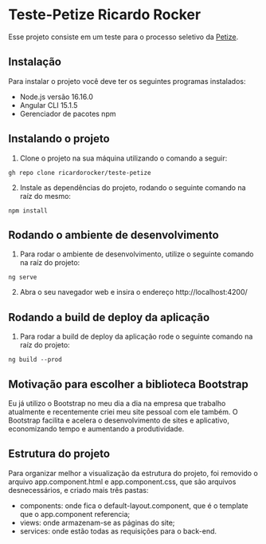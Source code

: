 # Teste-Petize Ricardo Rocker

Esse projeto consiste em um teste para o processo seletivo da [Petize](https://www.petize.com.br/).

## Instalação
Para instalar o projeto você deve ter os seguintes programas instalados:
- Node.js versão 16.16.0
- Angular CLI 15.1.5
- Gerenciador de pacotes npm

## Instalando o projeto
1. Clone o projeto na sua máquina utilizando o comando a seguir:
```
gh repo clone ricardorocker/teste-petize
```
2. Instale as dependências do projeto, rodando o seguinte comando na raíz do mesmo:
```
npm install
```

## Rodando o ambiente de desenvolvimento

1. Para rodar o ambiente de desenvolvimento, utilize o seguinte comando na raíz do projeto:
```
ng serve
```
2. Abra o seu navegador web e insira o endereço http://localhost:4200/


## Rodando a build de deploy da aplicação

1. Para rodar a build de deploy da aplicação rode o seguinte comando na raíz do projeto:
```
ng build --prod
```

## Motivação para escolher a biblioteca Bootstrap
Eu já utilizo o Bootstrap no meu dia a dia na empresa que trabalho atualmente e recentemente criei meu site pessoal com ele também. O Bootstrap facilita e acelera o desenvolvimento de sites e aplicativo, economizando tempo e aumentando a produtividade.

## Estrutura do projeto

Para organizar melhor a visualização da estrutura do projeto, foi removido o arquivo app.component.html e app.component.css, que são arquivos desnecessários, e criado mais três pastas:

- components: onde fica o default-layout.component, que é o template que o app.component referencia;
- views: onde armazenam-se as páginas do site;
- services: onde estão todas as requisições para o back-end.
